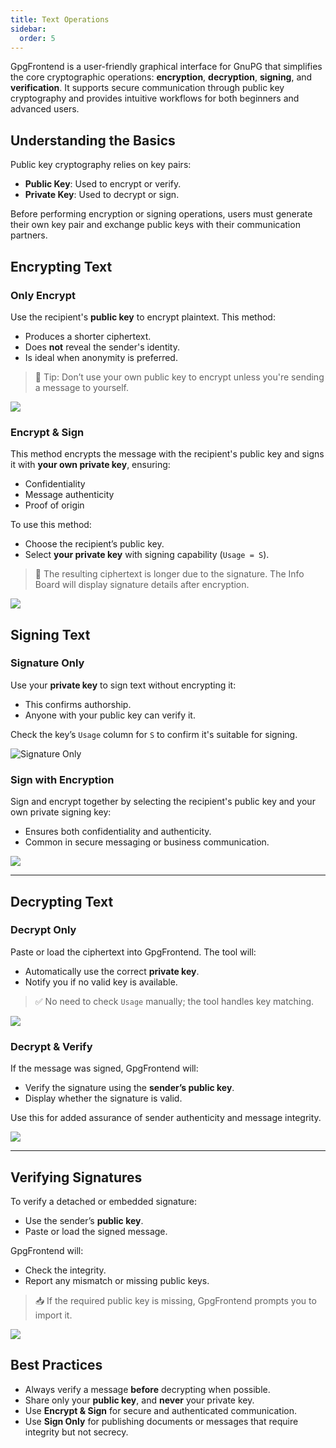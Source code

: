 ```yaml
---
title: Text Operations
sidebar:
  order: 5
---
```


GpgFrontend is a user-friendly graphical interface for GnuPG that simplifies the
core cryptographic operations: **encryption**, **decryption**, **signing**, and
**verification**. It supports secure communication through public key
cryptography and provides intuitive workflows for both beginners and advanced
users.

## Understanding the Basics

Public key cryptography relies on key pairs:
- **Public Key**: Used to encrypt or verify.
- **Private Key**: Used to decrypt or sign.

Before performing encryption or signing operations, users must generate their
own key pair and exchange public keys with their communication partners.

## Encrypting Text

### Only Encrypt
Use the recipient's **public key** to encrypt plaintext. This method:
- Produces a shorter ciphertext.
- Does **not** reveal the sender's identity.
- Is ideal when anonymity is preferred.

> 🔐 Tip: Don’t use your own public key to encrypt unless you're sending a
> message to yourself.

![](https://image.cdn.bktus.com/i/2023/11/16/07c99019-318a-3b85-ea63-0d473ebcd7ec.gif)

### Encrypt & Sign
This method encrypts the message with the recipient's public key and signs it
with **your own private key**, ensuring:
- Confidentiality
- Message authenticity
- Proof of origin

To use this method:
- Choose the recipient’s public key.
- Select **your private key** with signing capability (`Usage = S`).

> 📄 The resulting ciphertext is longer due to the signature. The Info Board
> will display signature details after encryption.

![](https://image.cdn.bktus.com/i/2023/11/16/cb4ac40a-9830-7429-8447-7ada6bc6571b.gif)

## Signing Text

### Signature Only
Use your **private key** to sign text without encrypting it:
- This confirms authorship.
- Anyone with your public key can verify it.

Check the key’s `Usage` column for `S` to confirm it's suitable for signing.

![Signature
Only](https://image.cdn.bktus.com/i/2023/11/16/9c95a381-52b9-4d2b-c21d-38fdc6cbc76d.gif)

### Sign with Encryption
Sign and encrypt together by selecting the recipient's public key and your own
private signing key:
- Ensures both confidentiality and authenticity.
- Common in secure messaging or business communication.

![](https://image.cdn.bktus.com/i/2023/11/16/fd98e968-5e59-7bee-abea-99ab234be7a6.gif)

---

## Decrypting Text

### Decrypt Only
Paste or load the ciphertext into GpgFrontend. The tool will:
- Automatically use the correct **private key**.
- Notify you if no valid key is available.

> ✅ No need to check `Usage` manually; the tool handles key matching.

![](https://image.cdn.bktus.com/i/2023/11/16/a4ded61d-fb5b-cbf2-f0ec-e3b26e79f172.gif)

### Decrypt & Verify
If the message was signed, GpgFrontend will:
- Verify the signature using the **sender’s public key**.
- Display whether the signature is valid.

Use this for added assurance of sender authenticity and message integrity.

![](https://image.cdn.bktus.com/i/2023/11/16/9e06ce22-f98d-47f1-ea76-e4e23b6dd32d.gif)

---

## Verifying Signatures

To verify a detached or embedded signature:
- Use the sender’s **public key**.
- Paste or load the signed message.

GpgFrontend will:
- Check the integrity.
- Report any mismatch or missing public keys.

> 📥 If the required public key is missing, GpgFrontend prompts you to import
> it.

![](https://image.cdn.bktus.com/i/2023/11/16/fbde7130-72c3-1fce-8366-47643fc0e804.gif)

## Best Practices

- Always verify a message **before** decrypting when possible.
- Share only your **public key**, and **never** your private key.
- Use **Encrypt & Sign** for secure and authenticated communication.
- Use **Sign Only** for publishing documents or messages that require integrity
  but not secrecy.